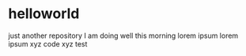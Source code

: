 # helloworld
just another repository
I am doing well this morning
lorem ipsum
lorem ipsum
xyz code xyz test
